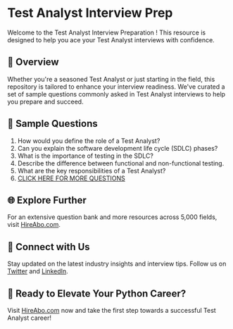 # Test Analyst Interview Prep

Welcome to the Test Analyst Interview Preparation ! This resource is designed to help you ace your Test Analyst interviews with confidence.

## 🚀 Overview

Whether you're a seasoned Test Analyst or just starting in the field, this repository is tailored to enhance your interview readiness. We've curated a set of sample questions commonly asked in Test Analyst interviews to help you prepare and succeed.

## 📝 Sample Questions

1. How would you define the role of a Test Analyst?
2. Can you explain the software development life cycle (SDLC) phases?
3. What is the importance of testing in the SDLC?
4. Describe the difference between functional and non-functional testing.
5. What are the key responsibilities of a Test Analyst?
6. [CLICK HERE FOR MORE QUESTIONS](https://hireabo.com/job/0_0_15/Test%20Analyst)

## 🌐 Explore Further

For an extensive question bank and more resources across 5,000 fields, visit [HireAbo.com](https://www.hireabo.com).

## 📱 Connect with Us

Stay updated on the latest industry insights and interview tips. Follow us on [Twitter](https://twitter.com/hireabo) and [LinkedIn](https://www.linkedin.com/in/hire-abo-3609972a8/).

## 🚀 Ready to Elevate Your Python Career?

Visit [HireAbo.com](https://www.hireabo.com) now and take the first step towards a successful Test Analyst career!